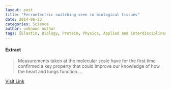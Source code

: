 ```yaml
---
layout: post
title: "Ferroelectric switching seen in biological tissues"
date: 2014-06-23
categories: Science
author: unknown author
tags: [Elastin, Biology, Protein, Physics, Applied and interdisciplinary physics, Chemistry, Physical sciences]
---
```





#### Extract
>Measurements taken at the molecular scale have for the first time confirmed a key property that could improve our knowledge of how the heart and lungs function....



[Visit Link](http://phys.org/news322756517.html)


